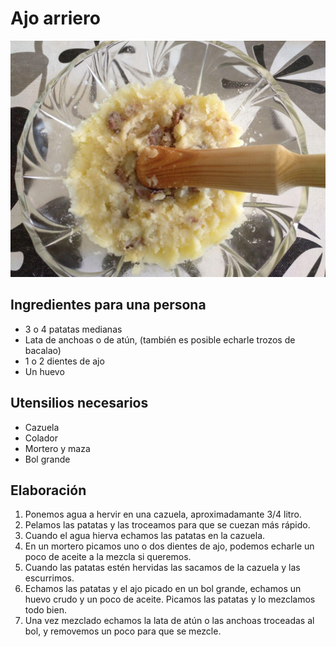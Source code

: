 # Ajo arriero

![](images/ajo-arriero-full.jpg)

## Ingredientes para una persona

* 3 o 4 patatas medianas
* Lata de anchoas o de atún, (también es posible echarle trozos de bacalao)
* 1 o 2 dientes de ajo
* Un huevo

## Utensilios necesarios

* Cazuela
* Colador
* Mortero y maza
* Bol grande

## Elaboración

1. Ponemos agua a hervir en una cazuela, aproximadamante 3/4 litro.
1. Pelamos las patatas y las troceamos para que se cuezan más rápido. 
1. Cuando el agua hierva echamos las patatas en la cazuela.
1. En un mortero picamos uno o dos dientes de ajo, podemos echarle un poco de aceite a la mezcla si queremos.
1. Cuando las patatas estén hervidas las sacamos de la cazuela y las escurrimos.
1. Echamos las patatas y el ajo picado en un bol grande, echamos un huevo crudo y un poco de aceite. Picamos las patatas y lo mezclamos todo bien.
1. Una vez mezclado echamos la lata de atún o las anchoas troceadas al bol, y removemos un poco para que se mezcle.